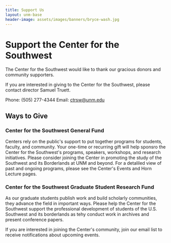 ```yaml
---
title: Support Us
layout: unm-base
header-image: assets/images/banners/bryce-wash.jpg
---
```


# Support the Center for the Southwest

The Center for the Southwest would like to thank our gracious donors and community supporters. 

If you are interested in giving to the Center for the Southwest, please contact director Samuel Truett. 

Phone: (505) 277-4344
Email: ctrsw@unm.edu

## Ways to Give

### Center for the Southwest General Fund

Centers rely on the public's support to put together programs for students, faculty, and community. Your one-time or recurring gift will help sponsro the Center for the Southwest's programs, speakers, workshops, and research initiatives. Please consider joining the Center in promoting the study of the Southwest and its Borderlands at UNM and beyond. For a detaliled view of past and ongoing programs, please see the Center's Events and Horn Lecture pages.

### Center for the Southwest Graduate Student Research Fund

As our graduate students publish work and build scholarly communities, they advance the field in important ways. Please help the Center for the Southwest support the professional development of students of the U.S. Southwest and its borderlands as tehy conduct work in archives and present conference papers. 

If you are interested in joining the Center's community, join our email list to receive notifications about upcoming events. 